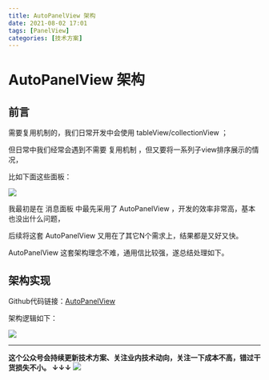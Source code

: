 ```yaml
---
title: AutoPanelView 架构
date: 2021-08-02 17:01
tags: [PanelView]
categories: [技术方案]
---
```


# AutoPanelView 架构

## 前言

需要复用机制的，我们日常开发中会使用 tableView/collectionView ；

但日常中我们经常会遇到不需要 复用机制 ，但又要将一系列子view排序展示的情况，

比如下面这些面板：

![](https://tva1.sinaimg.cn/large/008i3skNgy1gt2id2yyq3j30hg0eemxe.jpg)

我最初是在 消息面板 中最先采用了 AutoPanelView ，开发的效率非常高，基本也没出什么问题，

后续将这套 AutoPanelView 又用在了其它N个需求上，结果都是又好又快。

AutoPanelView 这套架构理念不难，通用信比较强，遂总结处理如下。

## 架构实现

Github代码链接：[AutoPanelView](https://github.com/BNineCoding/BNAutoPanelViewDemo)

架构逻辑如下：

![](https://tva1.sinaimg.cn/large/008i3skNgy1gt2owxb9qyj30xn0l1juu.jpg)


------
**这个公众号会持续更新技术方案、关注业内技术动向，关注一下成本不高，错过干货损失不小。
↓↓↓**
![](https://tva1.sinaimg.cn/large/e6c9d24egy1gzzmv1p67mj21bi0hcwgh.jpg)